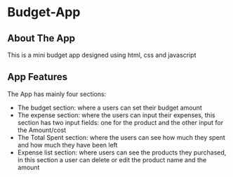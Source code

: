 # Budget-App
## About The App
 This is a mini budget app designed using html, css and javascript
 ## App Features
 The App has mainly four sections:
 * The budget section: where a users can set their budget amount
 * The expense section: where the users can input their expenses, this section has two input fields: one for the product and the other input for the Amount/cost
 * The Total Spent section: where the users can see how much they spent and how much they have been left
 * Expense list section: where users can see the products they purchased, in this section a user can delete or edit the product name and the amount
